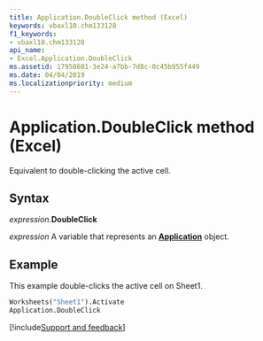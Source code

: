 ```yaml
---
title: Application.DoubleClick method (Excel)
keywords: vbaxl10.chm133128
f1_keywords:
- vbaxl10.chm133128
api_name:
- Excel.Application.DoubleClick
ms.assetid: 17958601-3e24-a7bb-7d8c-0c45b955f449
ms.date: 04/04/2019
ms.localizationpriority: medium
---
```



# Application.DoubleClick method (Excel)

Equivalent to double-clicking the active cell.


## Syntax

_expression_.**DoubleClick**

_expression_ A variable that represents an **[Application](Excel.Application(object).md)** object.


## Example

This example double-clicks the active cell on Sheet1.

```vb
Worksheets("Sheet1").Activate 
Application.DoubleClick
```




[!include[Support and feedback](~/includes/feedback-boilerplate.md)]
